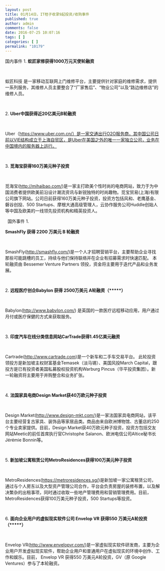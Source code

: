 ```yaml
---
layout: post
title: 01月14日，IT桔子收录9起投资/收购事件
published: true
author: admin
comments: false
date: 2016-07-25 10:07:16
tags: [ ]
categories: [ ]
permalink: "10179"
---
```

  国内事件   1. **蚁匠家修获得1000万元天使轮融资** 

&nbsp;

蚁匠科技 是一家移动互联网上门维修平台，主要提供针对家庭的维修需求，提供一系列服务，其维修人员主要整合了“厂家售后”、“物业公司”以及“路边维修店”的维修人员。

&nbsp;

2. **Uber中国获得近20亿美元B轮融资**

&nbsp;

Uber（https://www.uber.com.cn/）是一家交通出行O2O服务商，其中国公司日前以VIE结构成立于上海自贸区，是Uber在美国之外的唯一一家独立公司，业务在中国境内的服务器上运行。

&nbsp;

3. **觅海宝获得160万美元种子投资**

&nbsp;

觅海宝(http://mihaibao.com/)是一家主打欧美个性时尚的电商网站，致力于为中国消费者提供欧美前沿设计潮流资讯与新锐独特的时尚趣物。觅宝贸易(上海)有限公司旗下网站。公司日前获得160万美元种子投资，投资方包括风和、老鹰基金、磐谷创投、500 Startups、摩根大通高级管理人，云协作服务公司Huddle创始人等中国及欧美的一线领先投资机构和精英投资人。

&nbsp;  国外事件   1. 

**SmashFly 获得 2200 万美元 B 轮融资** 

&nbsp;

SmashFly(http://smashfly.com/)是一个人才招聘营销平台，主要帮助企业寻找那些可能跳槽的员工，持续与他们保持联络并在企业有招募需求时快速匹配。 本轮融资由 Bessemer Venture Partners 领投，资金将主要用于迭代产品和业务发展。

&nbsp;

2. **远程医疗创企Babylon 获得 2500万美元 A轮融资（\*****）**

&nbsp;

Babylon(http://www.babylon.com/) 是英国的一款医疗远程移动应用，用户通过月付或医疗保健的方式来获取服务。

&nbsp;

3. **印度汽车在线分类信息网站CarTrade获得1.45亿美元融资**

&nbsp;

Cartrade(http://www.cartrade.com)是一个新车和二手车交易平台。 此轮投资领投方是新加坡主权财富基金Temasek（淡马锡）、美国风投March Capital，跟投方是已有投资者美国私募股权投资机构Warburg Pincus（华平投资集团）。新一轮融资将主要用于并购整合和业务扩张。

&nbsp;

4. **法国家具电商Design Market获40万欧元种子投资**

&nbsp;

Design Market(http://www.design-mkt.com/)是一家法国家具电商网站，该平台主要经营复古家具、装饰品等家居品类。商品由来自欧洲博物馆、古董店的250个专业卖家提供。目前，Design Market获40万欧元种子投资，投资方包括交友网站Meetic的前任首席执行官Christophe Salanon、欧洲电信公司Altice秘书长Jérémie Bonnin等。

&nbsp;

5. **新加坡公寓租赁公司MetroResidences获得100万美元种子投资**

&nbsp;

MetroResidences(https://metroresidences.sg/)是新加坡一家公寓租赁公司，通过与个人房东以及大型资产管理公司合作，平台会负责房屋的装修布置，以及解决繁杂的出租事项，同时通过收取一些地产管理费用和营销管理费用。目前，MetroResidences获得100万美元种子投资，500 Startups等投资。

&nbsp;

6. **面向企业用户的虚拟现实软件公司 Envelop VR 获得550 万美元A轮投资（\*****）**

&nbsp;

Envelop VR(http://www.envelopvr.com/)是一家虚拟现实软件研发商，主要为企业用户开发虚拟现实软件，帮助企业用户和普通用户在虚拟现实的环境中创作、工作和娱乐。目前， Envelop VR 获得550 万美元A轮投资，GV（原 Google Ventures）参与了本轮融资。 